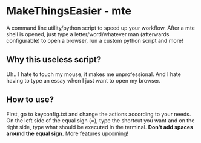 # MakeThingsEasier - mte

A command line utility/python script to speed up your workflow. After a mte shell is opened, just type a letter/word/whatever man (afterwards configurable) to open a browser, run a custom python script and more!

## Why this useless script?

Uh.. I hate to touch my mouse, it makes me unprofessional. And I hate having to type an essay when I just want to open my browser.

## How to use?

First, go to keyconfig.txt and change the actions according to your needs. On the left side of the equal sign (=), type the shortcut you want and on the right side, type what should be executed in the terminal. **Don't add spaces around the equal sign.** More features upcoming!